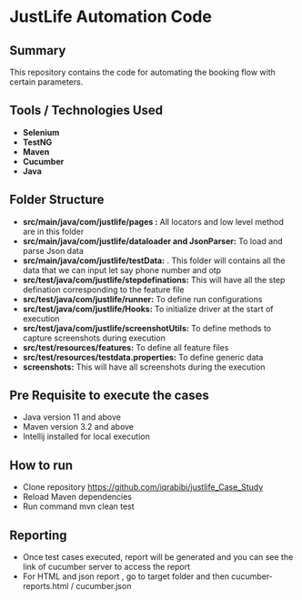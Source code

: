 # JustLife Automation Code

## Summary
This repository contains the code for automating the booking flow with certain parameters.

## Tools / Technologies Used
- **Selenium**
- **TestNG**
- **Maven**
- **Cucumber**
- **Java**

## Folder Structure
- **src/main/java/com/justlife/pages :** All locators and low level method are in this folder
- **src/main/java/com/justlife/dataloader and JsonParser:** To load and parse Json data
- **src/main/java/com/justlife/testData:** . This folder will contains all the data that we can input let say phone number and otp
- **src/test/java/com/justlife/stepdefinations:** This will have all the step defination corresponding to the feature file
- **src/test/java/com/justlife/runner:** To define run configurations
- **src/test/java/com/justlife/Hooks:** To initialize driver at the start of execution
- **src/test/java/com/justlife/screenshotUtils:** To define methods to capture screenshots during execution
- **src/test/resources/features:** To define all feature files
- **src/test/resources/testdata.properties:** To define generic data
- **screenshots:** This will have all screenshots during the execution

## Pre Requisite to execute the cases
- Java version 11 and above
- Maven version 3.2 and above
- Intellij installed for local execution

## How to run
- Clone repository https://github.com/iqrabibi/justlife_Case_Study
- Reload Maven dependencies 
- Run command mvn clean test

## Reporting 
- Once test cases executed, report will be generated and you can see the link of cucumber server to access the report
- For HTML and json report  , go to target folder and then cucumber-reports.html / cucumber.json


